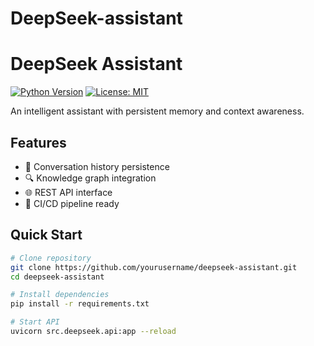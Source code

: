 # DeepSeek-assistant

# DeepSeek Assistant

[![Python Version](https://img.shields.io/badge/python-3.8%2B-blue)]()
[![License: MIT](https://img.shields.io/badge/License-MIT-yellow.svg)]()

An intelligent assistant with persistent memory and context awareness.

## Features
- 🧠 Conversation history persistence
- 🔍 Knowledge graph integration
- 🌐 REST API interface
- 🔄 CI/CD pipeline ready

## Quick Start
```bash
# Clone repository
git clone https://github.com/yourusername/deepseek-assistant.git
cd deepseek-assistant

# Install dependencies
pip install -r requirements.txt

# Start API
uvicorn src.deepseek.api:app --reload